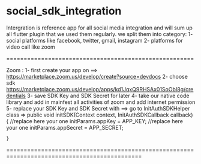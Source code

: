 # social_sdk_integration
Intergration is reference app for all social media integration and will sum up all flutter plugin that we used them regularly.
we split them into category:
1- social platforms like facebook, twitter, gmail, instagram
2- platforms for video call like zoom

======================================================

Zoom :
1- first create your app on ==> https://marketplace.zoom.us/develop/create?source=devdocs
2- choose sdk https://marketplace.zoom.us/develop/apps/kd1JqxQ9RHSAx01SoObI8g/credentials
3- save SDK Key and SDK Secret for later
4- take our native code library and add in mainfest all activities of zoom and add internet permission
5- replace your SDK Key and SDK Secret with ==> go to  InitAuthSDKHelper class => 
    public void initSDK(Context context, InitAuthSDKCallback callback) {
            //replace here your one 
            initParams.appKey = APP_KEY;
            //replace here your one 
            initParams.appSecret =  APP_SECRET;
     
    }
=============================================================================================    


